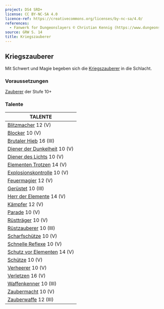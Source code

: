 ```yaml
---
project: DS4 SRD+
license: CC BY-NC-SA 4.0
licence-ref: https://creativecommons.org/licenses/by-nc-sa/4.0/
references: 
  - Fanwerk for Dungeonslayers © Christian Kennig (https://www.dungeonslayers.net/)
source: GRW S. 14
title: Kriegszauberer
---
```


## Kriegszauberer

Mit Schwert und Magie begeben sich die [Kriegszauberer](charaktere-heldenklassen-kriegszauberer.md) in die Schlacht.

### Voraussetzungen

[Zauberer](charaktere-klasse-zauberer.md) der Stufe 10+

### Talente

| TALENTE                                                          |
| ---------------------------------------------------------------- |
| [Blitzmacher](talente/blitzmacher.md) 12 (V)                     |
| [Blocker](talente/blocker.md) 10 (V)                             |
| [Brutaler Hieb](talente/brutaler-hieb.md) 16 (III)               |
| [Diener der Dunkelheit](talente/diener-der-dunkelheit.md) 10 (V) |
| [Diener des Lichts](talente/diener-des-lichts.md) 10 (V)         |
| [Elementen Trotzen](talente/elementen-trotzen.md) 14 (V)         |
| [Explosionskontrolle](talente/explosionskontrolle.md) 10 (V)     |
| [Feuermagier](talente/feuermagier.md) 12 (V)                     |
| [Gerüstet](talente/geruestet.md) 10 (III)                        |
| [Herr der Elemente](talente/herr-der-elemente.md) 14 (V)         |
| [Kämpfer](talente/kaempfer.md) 12 (V)                            |
| [Parade](talente/parade.md) 10 (V)                               |
| [Rüstträger](talente/ruesttraeger.md) 10 (V)                     |
| [Rüstzauberer](talente/ruestzauberer.md) 10 (III)                |
| [Scharfschütze](talente/scharfschuetze.md) 10 (V)                |
| [Schnelle Reflexe](talente/schnelle-reflexe.md) 10 (V)           |
| [Schutz vor Elementen](talente/schutz-vor-elementen.md) 14 (V)   |
| [Schütze](talente/schuetze.md) 10 (V)                            |
| [Verheerer](talente/verheerer.md) 10 (V)                         |
| [Verletzen](talente/verletzen.md) 16 (V)                         |
| [Waffenkenner](talente/waffenkenner.md) 10 (III)                 |
| [Zaubermacht](talente/zaubermacht.md) 10 (V)                     |
| [Zauberwaffe](talente/zauberwaffe.md) 12 (III)                   |

